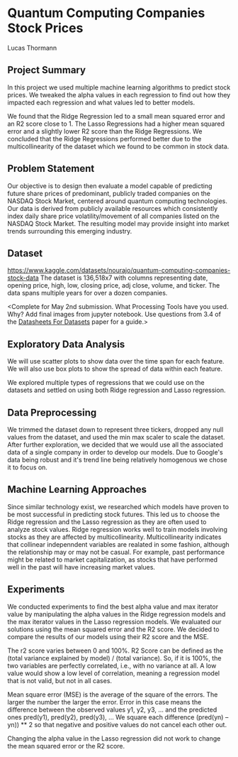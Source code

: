 #  Quantum Computing Companies Stock Prices
Lucas Thormann

## Project Summary
In this project we used multiple machine learning algorithms to predict stock prices. We tweaked the alpha values in each regression to find out how they impacted each regression and what values led to better models.

We found that the Ridge Regression led to a small mean squared error and an R2 score close to 1. The Lasso Regressions had a higher mean squared error and a slightly lower R2 score than the Ridge Regressions. We concluded that the Ridge Regressions performed better due to the multicollinearity of the dataset which we found to be common in stock data.

## Problem Statement 
Our objective is to design then evaluate a model capable of predicting future share prices of predominant, publicly traded companies on the NASDAQ Stock Market, centered around quantum computing technologies. Our data is derived from publicly available resources which consistently index daily share price volatility/movement of all companies listed on the NASDAQ Stock Market. The resulting model may provide insight into market trends surrounding this emerging industry.


## Dataset 
https://www.kaggle.com/datasets/nourajo/quantum-computing-companies-stock-data
The dataset is 136,518x7 with columns representing date, opening price, high, low, closing price, adj close, volume, and ticker. The data spans multiple years for over a dozen companies.

<Complete for May 2nd submission. What Processing Tools have you used.  Why?  Add final images from jupyter notebook. Use questions from 3.4 of the [Datasheets For Datasets](https://arxiv.org/abs/1803.09010) paper for a guide.>  


## Exploratory Data Analysis 
We will use scatter plots to show data over the time span for each feature. We will also use box plots to show the spread of data within each feature.

We explored multiple types of regressions that we could use on the datasets and settled on using both Ridge regression and Lasso regression.

## Data Preprocessing 
We trimmed the dataset down to represent three tickers, dropped any null values from the dataset, and used the min max scaler to scale the dataset. After further exploration, we decided that we would use all the associated data of a single company in order to develop our models. Due to Google's data being robust and it's trend line being relatively homogenous we chose it to focus on.

## Machine Learning Approaches
Since similar technology exist, we researched which models have proven to be most successful in predicting stock futures. This led us to choose the Ridge regression and the Lasso regression as they are often used to analyze stock values. Ridge regression works well to train models involving stocks as they are affected by multicollinearity. Multicollinearity indicates that collinear indepenndent variables are realated in some fashion, although the relationship may or may not be casual. For example, past performance might be related to market capitalization, as stocks that have performed well in the past will have increasing market values.

## Experiments
We conducted experiments to find the best alpha value and max iterator value by manipulating the alpha values in the Ridge regression models and the max iterator values in the Lasso regression models. We evaluated our solutions using the mean squared error and the R2 score. 
We decided to compare the results of our models using their R2 score and the MSE.

The r2 score varies between 0 and 100%. R2 Score can be defined as the (total variance explained by model) / (total variance). So, if it is 100%, the two variables are perfectly correlated, i.e., with no variance at all. A low value would show a low level of correlation, meaning a regression model that is not valid, but not in all cases.

Mean square error (MSE) is the average of the square of the errors. The larger the number the larger the error. Error in this case means the difference between the observed values y1, y2, y3, … and the predicted ones pred(y1), pred(y2), pred(y3), … We square each difference (pred(yn) – yn)) ** 2 so that negative and positive values do not cancel each other out. 

Changing the alpha value in the Lasso regression did not work to change the mean squared error or the R2 score. 
